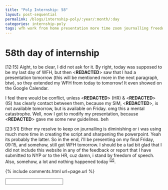 ```yaml
---
title: "Poly Internship: 58"
layout: post-sequential
permalink: /blogs/internship-poly/:year/:month/:day
categories: internship-poly
tags: wfh work from home presentation more time zoom journalling freedom of speech diminishing
---
```

# 58th day of internship

<span class="timestamp">[12:15]</span> Aight, to be clear, I did not ask for it. By right, today was supposed to be my last day of WFH, but then <span class='disable-selection' ondblclick="this.innerHTML='Ms Olivia'">&lt;<b>REDACTED</b>&gt;</span> saw that I had a presentation tomorrow (this will be mentioned more in the next paragraph, btw), so they extended my WFH from today to tomorrow! It even showed on the Google Calendar.

I feel there would be conflict, unless <span class='disable-selection' ondblclick="this.innerHTML='Ms Olivia'">&lt;<b>REDACTED</b>&gt;</span> (HR) & <span class='disable-selection' ondblclick="this.innerHTML='Mr Alan'">&lt;<b>REDACTED</b>&gt;</span> (IS) has clearly contact between them, because my SIM, <span class='disable-selection' ondblclick="this.innerHTML='Mr Sunny'">&lt;<b>REDACTED</b>&gt;</span>, is not available tomorrow, but is available on Friday. omg this a mental catastrophe. Well, now I got to modify my presentation, because <span class='disable-selection' ondblclick="this.innerHTML='Mr Sunny'">&lt;<b>REDACTED</b>&gt;</span> gave me some new guidelines. beh

<span class="timestamp">[23:51]</span> Either my resolve to keep on journalling is diminishing or i was using much more time in creating the script and sharpening the powerpoint. Yeah its probably the latter. So in the end, i'll be presenting on my final Friday, <span class="timestamp">09:15</span>, and somehow, still got WFH tomorrow. I should be a tad bit glad that I did not include this website in any of the feedback or report that I have submitted to NYP or to the HR, cuz damn, i stand by freedom of speech. Also, somehow, a lot and nothing happened today <sup><a href="#2">[2]</a></sup>.


<!--

<span class='disable-selection' ondblclick="this.innerHTML=''">&lt;<b>REDACTED</b>&gt;</span>
<span class='disable-selection' ondblclick="this.innerHTML=''">&#42;&#42;&#42;</span>

-->

{% include comments.html url=page.url %}

<input id="password-input" type="password" class="text-secret" onkeyup="unlock()" autocomplete="off">

<span class="disable-selection" id="truth" style="display:none;"><sup id="1">[1]</sup><span class='disable-selection' ondblclick="this.innerHTML='there are some people who i just fucking hate right now. such fake smiles. huh. idiots, they are. i can see right through them. i\'m not convinced.'">&lt;<b>REDACTED</b>&gt;</span>. I wanted say a lot but it also contained a lot of vulgarities, so uh, yeah just ignore that redacted text.<br><br><sup id="2">[2]</sup> In the end, i find forgiveness to give to some people in my life. My anger towards them roots from me hating myself, because gad-damn, what the actual <span class='disable-selection' ondblclick="this.innerHTML='fuck'">&#42;&#42;&#42;</span>. my autism has no benefit in my life or in this world. I hated that my life was only given this mental disorder that driven me to contemplate suicide (many weeks ago), and I- so much hurt in my life. every. <span class='disable-selection' ondblclick="this.innerHTML='fucking'">&#42;&#42;&#42;</span>. day. <br><br>but this world, this world isn't perfect either. wha- where tf did I think I should be perfect? hahahahah. what on earth. I still don't know why God created me like this, but, damn, in His own time. in His own time. I have many words, but spoken in few.</span>
